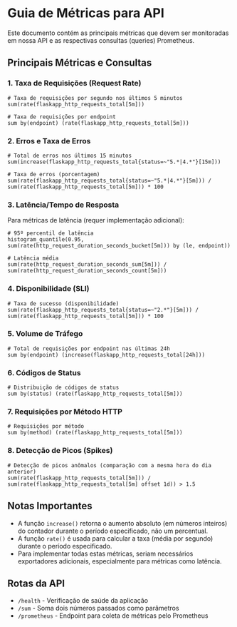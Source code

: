 # Guia de Métricas para API

Este documento contém as principais métricas que devem ser monitoradas em nossa API e as respectivas consultas (queries) Prometheus.

## Principais Métricas e Consultas

### 1. Taxa de Requisições (Request Rate)
```
# Taxa de requisições por segundo nos últimos 5 minutos
sum(rate(flaskapp_http_requests_total[5m]))

# Taxa de requisições por endpoint
sum by(endpoint) (rate(flaskapp_http_requests_total[5m]))
```

### 2. Erros e Taxa de Erros
```
# Total de erros nos últimos 15 minutos
sum(increase(flaskapp_http_requests_total{status=~"5.*|4.*"}[15m]))

# Taxa de erros (porcentagem)
sum(rate(flaskapp_http_requests_total{status=~"5.*|4.*"}[5m])) / sum(rate(flaskapp_http_requests_total[5m])) * 100
```

### 3. Latência/Tempo de Resposta
Para métricas de latência (requer implementação adicional):
```
# 95º percentil de latência
histogram_quantile(0.95, sum(rate(http_request_duration_seconds_bucket[5m])) by (le, endpoint))

# Latência média
sum(rate(http_request_duration_seconds_sum[5m])) / sum(rate(http_request_duration_seconds_count[5m]))
```

### 4. Disponibilidade (SLI)
```
# Taxa de sucesso (disponibilidade)
sum(rate(flaskapp_http_requests_total{status=~"2.*"}[5m])) / sum(rate(flaskapp_http_requests_total[5m])) * 100
```

### 5. Volume de Tráfego
```
# Total de requisições por endpoint nas últimas 24h
sum by(endpoint) (increase(flaskapp_http_requests_total[24h]))
```

### 6. Códigos de Status
```
# Distribuição de códigos de status
sum by(status) (rate(flaskapp_http_requests_total[5m]))
```

### 7. Requisições por Método HTTP
```
# Requisições por método
sum by(method) (rate(flaskapp_http_requests_total[5m]))
```

### 8. Detecção de Picos (Spikes)
```
# Detecção de picos anômalos (comparação com a mesma hora do dia anterior)
sum(rate(flaskapp_http_requests_total[5m])) / sum(rate(flaskapp_http_requests_total[5m] offset 1d)) > 1.5
```

## Notas Importantes

- A função `increase()` retorna o aumento absoluto (em números inteiros) do contador durante o período especificado, não um percentual.
- A função `rate()` é usada para calcular a taxa (média por segundo) durante o período especificado.
- Para implementar todas estas métricas, seriam necessários exportadores adicionais, especialmente para métricas como latência.

## Rotas da API

- `/health` - Verificação de saúde da aplicação
- `/sum` - Soma dois números passados como parâmetros
- `/prometheus` - Endpoint para coleta de métricas pelo Prometheus
